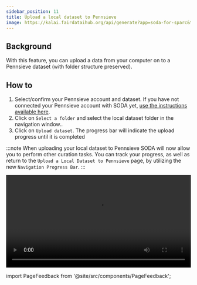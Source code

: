 ```yaml
---
sidebar_position: 11
title: Upload a local dataset to Pennsieve
image: https://kalai.fairdataihub.org/api/generate?app=soda-for-sparc&title=Upload%20a%20local%20dataset%20to%20Pennsieve&description=Manage%20Dataset
---
```


## Background

With this feature, you can upload a data from your computer on to a Pennsieve dataset (with folder structure preserved).

## How to

1. Select/confirm your Pennsieve account and dataset. If you have not connected your Pennsieve account with SODA yet, [use the instructions available here](./connect-your-pennsieve-account-with-soda).
2. Click on `Select a folder` and select the local dataset folder in the navigation window..
3. Click on `Upload dataset`. The progress bar will indicate the upload progress until it is completed

:::note
When uploading your local dataset to Pennsieve SODA will now allow you to perform other curation tasks. You can track your progress, as well as return to the `Upload a Local Dataset to Pennsieve` page, by utilizing the new `Navigation Progress Bar`.
:::

<video
   controls
   autoPlay
   loop
   width="100%"
   src="https://github.com/fairdataihub/SODA-for-SPARC/blob/main/docs/documentation/Manage-datasets/Upload-local-ds/upload-a-local-dataset-navbar-progress.mkv?raw=true"
/>

import PageFeedback from '@site/src/components/PageFeedback';

<PageFeedback />
